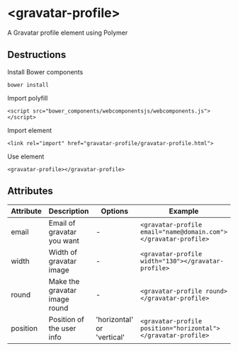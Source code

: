 &lt;gravatar-profile&gt;
===
A Gravatar profile element using Polymer

Destructions
---------------

Install Bower components
```
bower install
```

Import polyfill
```
<script src="bower_components/webcomponentsjs/webcomponents.js"></script>
```

Import element
```
<link rel="import" href="gravatar-profile/gravatar-profile.html">
```

Use element
```
<gravatar-profile></gravatar-profile>
```

Attributes
---------------

| Attribute  | Description | Options | Example  | Default  |
|---|---|---|---|---|
| email  | Email of gravatar you want | - | ```<gravatar-profile email="name@domain.com"></gravatar-profile>``` | - |
| width | Width of gravatar image | - | ```<gravatar-profile width="130"></gravatar-profile>``` | 80 |
| round | Make the gravatar image round | - | ```<gravatar-profile round></gravatar-profile>``` | false |
| position | Position of the user info | 'horizontal' or 'vertical' | ```<gravatar-profile position="horizontal"></gravatar-profile>``` | vertical |
